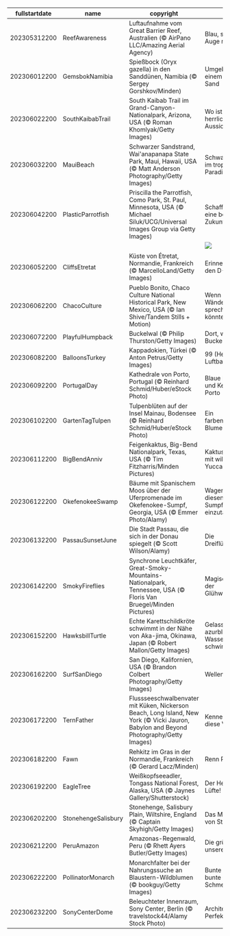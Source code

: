 |fullstartdate|name|copyright|title|image|
|--|--|--|--|--|
202305312200|ReefAwareness|Luftaufnahme vom Great Barrier Reef, Australien (© AirPano LLC/Amazing Aerial Agency)|Blau, soweit das Auge reicht|![](/de-DE/2023/06/202305312200ReefAwareness.jpg)|
202306012200|GemsbokNamibia|Spießbock (Oryx gazella) in den Sanddünen, Namibia (© Sergey Gorshkov/Minden)|Umgeben von einem Meer aus Sand|![](/de-DE/2023/06/202306012200GemsbokNamibia.jpg)|
202306022200|SouthKaibabTrail|South Kaibab Trail im Grand-Canyon-Nationalpark, Arizona, USA (© Roman Khomlyak/Getty Images)|Wo ist diese herrliche Aussicht?|![](/de-DE/2023/06/202306022200SouthKaibabTrail.jpg)|
202306032200|MauiBeach|Schwarzer Sandstrand, Wai'anapanapa State Park, Maui, Hawaii, USA (© Matt Anderson Photography/Getty Images)|Schwarzer Sand im tropischen Paradies|![](/de-DE/2023/06/202306032200MauiBeach.jpg)|
202306042200|PlasticParrotfish|Priscilla the Parrotfish, Como Park, St. Paul, Minnesota, USA (© Michael Siluk/UCG/Universal Images Group via Getty Images)|Schaffen wir eine bessere Zukunft!|![](/de-DE/2023/06/202306042200PlasticParrotfish.jpg)|
||||![](/de-DE/2023/06/.jpg)|
202306052200|CliffsEtretat|Küste von Étretat, Normandie, Frankreich (© MarcelloLand/Getty Images)|Erinnerung an den D-Day|![](/de-DE/2023/06/202306052200CliffsEtretat.jpg)|
202306062200|ChacoCulture|Pueblo Bonito, Chaco Culture National Historical Park, New Mexico, USA (© Ian Shive/Tandem Stills + Motion)|Wenn diese Wände sprechen könnten...|![](/de-DE/2023/06/202306062200ChacoCulture.jpg)|
202306072200|PlayfulHumpback|Buckelwal (© Philip Thurston/Getty Images)|Dort, wo der Buckelwal singt|![](/de-DE/2023/06/202306072200PlayfulHumpback.jpg)|
202306082200|BalloonsTurkey|Kappadokien, Türkei (© Anton Petrus/Getty Images)|99 (Heiß-) Luftballons|![](/de-DE/2023/06/202306082200BalloonsTurkey.jpg)|
202306092200|PortugalDay|Kathedrale von Porto, Portugal (© Reinhard Schmid/Huber/eStock Photo)|Blaue Farbtöne und Keramik aus Porto|![](/de-DE/2023/06/202306092200PortugalDay.jpg)|
202306102200|GartenTagTulpen|Tulpenblüten auf der Insel Mainau, Bodensee (© Reinhard Schmid/Huber/eStock Photo)|Ein farbenprächtiger Blumenteppich|![](/de-DE/2023/06/202306102200GartenTagTulpen.jpg)|
202306112200|BigBendAnniv|Feigenkaktus, Big-Bend Nationalpark, Texas, USA (© Tim Fitzharris/Minden Pictures)|Kaktusparadies mit wilden Yuccas|![](/de-DE/2023/06/202306112200BigBendAnniv.jpg)|
202306122200|OkefenokeeSwamp|Bäume mit Spanischem Moos über der Uferpromenade im Okefenokee-Sumpf, Georgia, USA  (© Emmer Photo/Alamy)|Wagen Sie es, in diesen dichten Sumpf einzutauchen?|![](/de-DE/2023/06/202306122200OkefenokeeSwamp.jpg)|
202306132200|PassauSunsetJune|Die Stadt Passau, die sich in der Donau spiegelt (© Scott Wilson/Alamy)|Die Dreiflüssestadt|![](/de-DE/2023/06/202306132200PassauSunsetJune.jpg)|
202306142200|SmokyFireflies|Synchrone Leuchtkäfer, Great-Smoky-Mountains-Nationalpark, Tennessee, USA (© Floris Van Bruegel/Minden Pictures)|Magische Nacht der Glühwürmchen|![](/de-DE/2023/06/202306142200SmokyFireflies.jpg)|
202306152200|HawksbillTurtle|Echte Karettschildkröte schwimmt in der Nähe von Aka-jima, Okinawa, Japan (© Robert Mallon/Getty Images)|Gelassen im azurblauen Wasser schwimmen|![](/de-DE/2023/06/202306152200HawksbillTurtle.jpg)|
202306162200|SurfSanDiego|San Diego, Kalifornien, USA (© Brandon Colbert Photography/Getty Images)|Wellenreiten|![](/de-DE/2023/06/202306162200SurfSanDiego.jpg)|
202306172200|TernFather|Flussseeschwalbenvater mit Küken, Nickerson Beach, Long Island, New York (© Vicki Jauron, Babylon and Beyond Photography/Getty Images)|Kennen Sie diese Vogelart?|![](/de-DE/2023/06/202306172200TernFather.jpg)|
202306182200|Fawn|Rehkitz im Gras in der Normandie, Frankreich (© Gerard Lacz/Minden)|Renn Reh renn!|![](/de-DE/2023/06/202306182200Fawn.jpg)|
202306192200|EagleTree|Weißkopfseeadler, Tongass National Forest, Alaska, USA (© Jaynes Gallery/Shutterstock)|Der Herr der Lüfte!|![](/de-DE/2023/06/202306192200EagleTree.jpg)|
202306202200|StonehengeSalisbury|Stonehenge, Salisbury Plain, Wiltshire, England (© Captain Skyhigh/Getty Images)|Das Mysterium von Stonehenge|![](/de-DE/2023/06/202306202200StonehengeSalisbury.jpg)|
202306212200|PeruAmazon|Amazonas-Regenwald, Peru (© Rhett Ayers Butler/Getty Images)|Die grüne Lunge unserer Welt|![](/de-DE/2023/06/202306212200PeruAmazon.jpg)|
202306222200|PollinatorMonarch|Monarchfalter bei der Nahrungssuche an Blaustern-Wildblumen (© bookguy/Getty Images)|Bunte Blumen, bunte Schmetterlinge|![](/de-DE/2023/06/202306222200PollinatorMonarch.jpg)|
202306232200|SonyCenterDome|Beleuchteter Innenraum, Sony Center, Berlin (© travelstock44/Alamy Stock Photo)|Architektonische Perfektion|![](/de-DE/2023/06/202306232200SonyCenterDome.jpg)|

